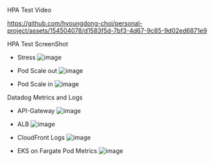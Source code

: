 
HPA Test Video

https://github.com/hyoungdong-choi/personal-project/assets/154504078/d1583f5d-7bf3-4d67-9c85-9d02ed6871e9

HPA Test ScreenShot
- Stress
![image](https://github.com/hyoungdong-choi/personal-project/assets/154504078/efb15ed9-f80f-46b0-8aac-5cdc1e7743e8)

- Pod Scale out
![image](https://github.com/hyoungdong-choi/personal-project/assets/154504078/5c7dcfb3-ea73-4e3a-9477-4baf481b46fc)

- Pod Scale in
![image](https://github.com/hyoungdong-choi/personal-project/assets/154504078/53f61017-4285-44ef-b368-9af4e432a7f1)


Datadog Metrics and Logs
- API-Gateway
![image](https://github.com/hyoungdong-choi/personal-project/assets/154504078/8eb4dd9d-d265-4dd3-bb0e-180cc276b310)

- ALB
![image](https://github.com/hyoungdong-choi/personal-project/assets/154504078/8d078a9c-e6b9-457b-8d26-98272c1a165c)

- CloudFront Logs
![image](https://github.com/hyoungdong-choi/personal-project/assets/154504078/57b4b1f5-e0b8-47d6-834b-c1f9b68196dc)

- EKS on Fargate Pod Metrics
![image](https://github.com/hyoungdong-choi/personal-project/assets/154504078/9d59bfcd-d457-4267-9cd0-0e7ab2e53907)


